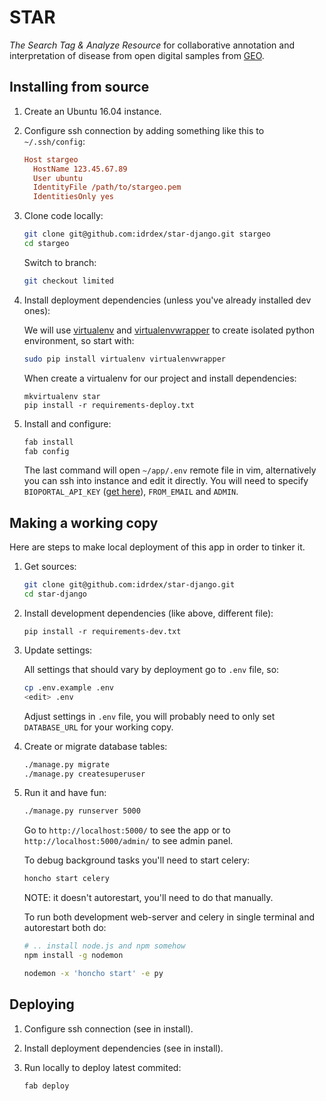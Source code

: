 # STAR

*The Search Tag & Analyze Resource* for collaborative annotation and interpretation of disease from open digital samples from [GEO][].


## Installing from source

1. Create an Ubuntu 16.04 instance.

2. Configure ssh connection by adding something like this to `~/.ssh/config`:

    ```ini
    Host stargeo
      HostName 123.45.67.89
      User ubuntu
      IdentityFile /path/to/stargeo.pem
      IdentitiesOnly yes
    ```

3. Clone code locally:

    ```bash
    git clone git@github.com:idrdex/star-django.git stargeo
    cd stargeo
    ```

    Switch to branch:

    ```bash
    git checkout limited
    ```

4. Install deployment dependencies (unless you've already installed dev ones):

    We will use [virtualenv][] and [virtualenvwrapper][] to create isolated python environment,
    so start with:

    ```bash
    sudo pip install virtualenv virtualenvwrapper
    ```

    When create a virtualenv for our project and install dependencies:

    ```
    mkvirtualenv star
    pip install -r requirements-deploy.txt
    ```

5. Install and configure:

    ```bash
    fab install
    fab config
    ```

    The last command will open `~/app/.env` remote file in vim,
    alternatively you can ssh into instance and edit it directly.
    You will need to specify `BIOPORTAL_API_KEY` ([get here][bioportal-key]), `FROM_EMAIL` and `ADMIN`.


## Making a working copy

Here are steps to make local deployment of this app in order to tinker it.

1. Get sources:

    ```bash
    git clone git@github.com:idrdex/star-django.git
    cd star-django
    ```

2. Install development dependencies (like above, different file):

    ```
    pip install -r requirements-dev.txt
    ```

3. Update settings:

    All settings that should vary by deployment go to `.env` file, so:

    ```bash
    cp .env.example .env
    <edit> .env
    ```

    Adjust settings in `.env` file, you will probably need to only set `DATABASE_URL`
    for your working copy.


4. Create or migrate database tables:

    ```bash
    ./manage.py migrate
    ./manage.py createsuperuser
    ```


5. Run it and have fun:

    ```bash
    ./manage.py runserver 5000
    ```

    Go to `http://localhost:5000/` to see the app
    or to `http://localhost:5000/admin/` to see admin panel.

    To debug background tasks you'll need to start celery:

    ```bash
    honcho start celery
    ```

    NOTE: it doesn't autorestart, you'll need to do that manually.

    To run both development web-server and celery in single terminal and autorestart both do:

    ```bash
    # .. install node.js and npm somehow
    npm install -g nodemon

    nodemon -x 'honcho start' -e py
    ```

[geo]: http://www.ncbi.nlm.nih.gov/geo/
[virtualenv]: https://virtualenv.pypa.io/en/latest/
[virtualenvwrapper]: https://virtualenvwrapper.readthedocs.org/en/latest/
[bioportal-key]: https://bioportal.bioontology.org/help#Getting_an_API_key

## Deploying

1. Configure ssh connection (see in install).

2. Install deployment dependencies (see in install).

2. Run locally to deploy latest commited:

    ```bash
    fab deploy
    ```
